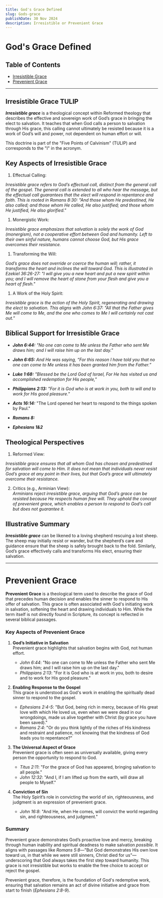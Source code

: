 ```yaml
---
title: God's Grace Defined
slug: Gods-grace
publishDate: 30 Nov 2024
description: Irresistible or Prevenient Grace
---
```


# God's Grace Defined

## Table of Contents

* [Irresistible Grace](#irresistible-grace-tulip)
* [Prevenient Grace](#prevenient-grace)  

---

## Irresistible Grace TULIP

**_Irresistible grace_** is a theological concept within Reformed theology that describes the effective and sovereign work of God’s grace in bringing the elect to salvation. It teaches that when God calls a person to salvation through His grace, this calling cannot ultimately be resisted because it is a work of God’s will and power, not dependent on human effort or will.  

This doctrine is part of the "Five Points of Calvinism" (TULIP) and corresponds to the "I" in the acronym.

## Key Aspects of Irresistible Grace

1. Effectual Calling:  

_Irresistible grace refers to God’s effectual call, distinct from the general call of the gospel. The general call is extended to all who hear the message, but the effectual call guarantees that the elect will respond in repentance and faith. This is rooted in Romans 8:30: "And those whom He predestined, He also called; and those whom He called, He also justified; and those whom He justified, He also glorified."_  

1. Monergistic Work:  

_Irresistible grace emphasizes that salvation is solely the work of God (monergism), not a cooperative effort between God and humanity. Left to their own sinful nature, humans cannot choose God, but His grace overcomes their resistance._  

1. Transforming the Will:  

_God’s grace does not override or coerce the human will; rather, it transforms the heart and inclines the will toward God. This is illustrated in Ezekiel 36:26-27: "I will give you a new heart and put a new spirit within you; and I will remove the heart of stone from your flesh and give you a heart of flesh."_  

1. A Work of the Holy Spirit:  

_Irresistible grace is the action of the Holy Spirit, regenerating and drawing the elect to salvation. This aligns with John 6:37: "All that the Father gives Me will come to Me, and the one who comes to Me I will certainly not cast out."_  

## Biblical Support for Irresistible Grace

- **_John 6:44:_** _"No one can come to Me unless the Father who sent Me draws him; and I will raise him up on the last day."_

- **_John 6:65:_** _And He was saying, “For this reason I have told you that no one can come to Me unless it has been granted him from the Father.”_

- **_Luke 1:68:_** _"Blessed be the Lord God of Israel, For He has visited us and accomplished redemption for His people,"_
- **_Philippians 2:13:_** _"For it is God who is at work in you, both to will and to work for His good pleasure."_

- **_Acts 16:14:_** "The Lord opened her heart to respond to the things spoken by Paul."
- **_Romans 8:_**
- **_Ephesians 1&2_**

## Theological Perspectives

1. Reformed View:  

_Irresistible grace ensures that all whom God has chosen and predestined for salvation will come to Him. It does not mean that individuals never resist God’s grace at any point in their lives, but that God’s grace will ultimately overcome their resistance._  

2. Critics (e.g., Arminian View):  
_Arminians reject irresistible grace, arguing that God’s grace can be resisted because He respects human free will. They uphold the concept of prevenient grace, which enables a person to respond to God’s call but does not guarantee it._

## Illustrative Summary

**_Irresistible grace_** can be likened to a loving shepherd rescuing a lost sheep. The sheep may initially resist or wander, but the shepherd’s care and guidance ensure that the sheep is safely brought back to the fold. Similarly, God’s grace effectively calls and transforms His elect, ensuring their salvation.

---

# Prevenient Grace

**Prevenient Grace** is a theological term used to describe the grace of God that precedes human decision and enables the sinner to respond to His offer of salvation. This grace is often associated with God's initiating work in salvation, softening the heart and drawing individuals to Him. While the term itself is not directly found in Scripture, its concept is reflected in several biblical passages.

### Key Aspects of Prevenient Grace

1. **God’s Initiative in Salvation**  
   Prevenient grace highlights that salvation begins with God, not human effort.  
   - _John 6:44_: "No one can come to Me unless the Father who sent Me draws him; and I will raise him up on the last day."
   - _Philippians 2:13_: "For it is God who is at work in you, both to desire and to work for His good pleasure."

2. **Enabling Response to the Gospel**  
   This grace is understood as God's work in enabling the spiritually dead sinner to respond to the gospel.  
   - _Ephesians 2:4-5_: "But God, being rich in mercy, because of His great love with which He loved us, even when we were dead in our wrongdoings, made us alive together with Christ (by grace you have been saved)."
   - _Romans 2:4_: "Or do you think lightly of the riches of His kindness and restraint and patience, not knowing that the kindness of God leads you to repentance?"

3. **The Universal Aspect of Grace**  
   Prevenient grace is often seen as universally available, giving every person the opportunity to respond to God.  
   - _Titus 2:11_: "For the grace of God has appeared, bringing salvation to all people."
   - _John 12:32_: "And I, if I am lifted up from the earth, will draw all people to Myself."

4. **Conviction of Sin**  
   The Holy Spirit’s role in convicting the world of sin, righteousness, and judgment is an expression of prevenient grace.  
   - _John 16:8_: "And He, when He comes, will convict the world regarding sin, and righteousness, and judgment."

### Summary

Prevenient grace demonstrates God’s proactive love and mercy, breaking through human inability and spiritual deadness to make salvation _possible_. It aligns with passages like _Romans 5:8_—"But God demonstrates His own love toward us, in that while we were still sinners, Christ died for us"—underscoring that God always takes the first step toward humanity. This grace is not irresistible but works to enable the free choice to accept or reject the gospel.

Prevenient grace, therefore, is the foundation of God's redemptive work, ensuring that salvation remains an act of divine initiative and grace from start to finish (_Ephesians 2:8-9_).